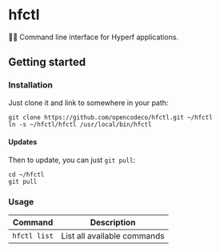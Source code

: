 # hfctl
👩‍💻 Command line interface for Hyperf applications.

## Getting started

### Installation

Just clone it and link to somewhere in your path:
```shell
git clone https://github.com/opencodeco/hfctl.git ~/hfctl
ln -s ~/hfctl/hfctl /usr/local/bin/hfctl
```

#### Updates

Then to update, you can just `git pull`:
```shell
cd ~/hfctl
git pull
```

### Usage

| Command | Description |
| --- | --- |
| `hfctl list` | List all available commands |
